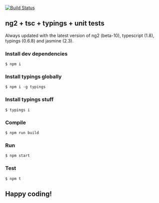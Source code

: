 [![Build Status](https://travis-ci.org/ericmdantas/angular2-typescript-todo.svg?branch=master)](https://travis-ci.org/ericmdantas/angular2-typescript-todo)


## ng2 + tsc + typings + unit tests

Always updated with the latest version of ng2 (beta-10), typescript (1.8), typings (0.6.8) and jasmine (2.3).

### Install dev dependencies

```shell
$ npm i
```

### Install typings globally

```shell
$ npm i -g typings
```

### Install typings stuff

```shell
$ typings i
```

### Compile

```shell
$ npm run build
```

### Run

```shell
$ npm start
```

### Test

```shell
$ npm t
```

## Happy coding!

